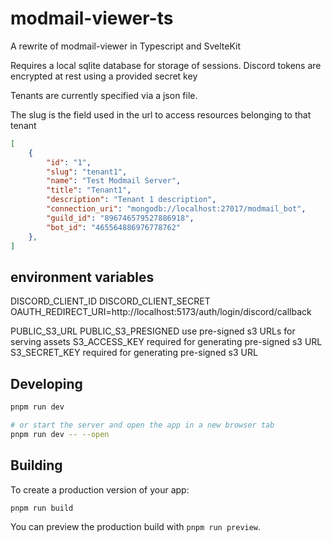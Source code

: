# modmail-viewer-ts

A rewrite of modmail-viewer in Typescript and SvelteKit

Requires a local sqlite database for storage of sessions.
Discord tokens are encrypted at rest using a provided secret key

Tenants are currently specified via a json file.

The slug is the field used in the url to access resources belonging to that tenant

```json
[
	{
		"id": "1",
		"slug": "tenant1",
		"name": "Test Modmail Server",
		"title": "Tenant1",
		"description": "Tenant 1 description",
		"connection_uri": "mongodb://localhost:27017/modmail_bot",
		"guild_id": "896746579527886918",
		"bot_id": "465564886976778762"
	},
]
```

## environment variables

DISCORD_CLIENT_ID
DISCORD_CLIENT_SECRET
OAUTH_REDIRECT_URI=http://localhost:5173/auth/login/discord/callback

PUBLIC_S3_URL
PUBLIC_S3_PRESIGNED use pre-signed s3 URLs for serving assets
S3_ACCESS_KEY required for generating pre-signed s3 URL
S3_SECRET_KEY required for generating pre-signed s3 URL

## Developing


```bash
pnpm run dev

# or start the server and open the app in a new browser tab
pnpm run dev -- --open
```

## Building

To create a production version of your app:

```bash
pnpm run build
```

You can preview the production build with `pnpm run preview`.

